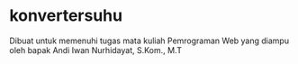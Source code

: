 # konvertersuhu
Dibuat untuk memenuhi tugas mata kuliah Pemrograman Web yang diampu oleh bapak Andi Iwan Nurhidayat, S.Kom., M.T
